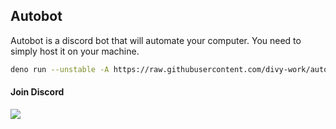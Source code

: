 ## Autobot

Autobot is a discord bot that will automate your computer. You need to simply host it on your machine.

```sh
deno run --unstable -A https://raw.githubusercontent.com/divy-work/autobot/master/index.ts <DISCORD_BOT_TOKEN>
```

#### Join Discord

[![](https://discordapp.com/api/guilds/715564894904123424/widget.png?style=banner2)](https://discord.gg/uqywa4W)
